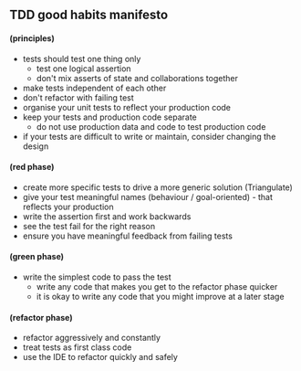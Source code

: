 ## TDD good habits manifesto

#### (principles)
- tests should test one thing only
	- test one logical assertion
	- don't mix asserts of state and collaborations together
- make tests independent of each other
- don't refactor with failing test
- organise your unit tests to reflect your production code
- keep your tests and production code separate
	- do not use production data and code to test production code
- if your tests are difficult to write or maintain, consider changing the design

#### (red phase)
- create more specific tests to drive a more generic solution (Triangulate)
- give your test meaningful names (behaviour / goal-oriented) - that reflects your production
- write the assertion first and work backwards
- see the test fail for the right reason
- ensure you have meaningful feedback from failing tests

#### (green phase)
- write the simplest code to pass the test
	- write any code that makes you get to the refactor phase quicker
	- it is okay to write any code that you might improve at a later stage

#### (refactor phase)
- refactor aggressively and constantly
- treat tests as first class code
- use the IDE to refactor quickly and safely
